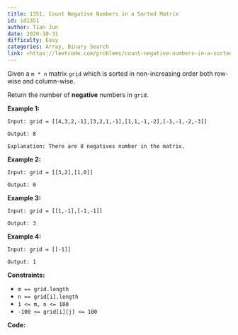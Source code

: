 ```yaml
---
title: 1351. Count Negative Numbers in a Sorted Matrix
id: id1351
author: Tian Jun
date: 2020-10-31
difficulty: Easy
categories: Array, Binary Search
link: <https://leetcode.com/problems/count-negative-numbers-in-a-sorted-matrix/description/>
---
```


Given a `m * n` matrix `grid` which is sorted in non-increasing order both
row-wise and column-wise.

Return the number of **negative** numbers in `grid`.



**Example 1:**
            
	Input: grid = [[4,3,2,-1],[3,2,1,-1],[1,1,-1,-2],[-1,-1,-2,-3]]    
	Output: 8    
	Explanation: There are 8 negatives number in the matrix.    

**Example 2:**
            
	Input: grid = [[3,2],[1,0]]    
	Output: 0    

**Example 3:**
            
	Input: grid = [[1,-1],[-1,-1]]    
	Output: 3    

**Example 4:**
            
	Input: grid = [[-1]]    
	Output: 1    



**Constraints:**

  * `m == grid.length`
  * `n == grid[i].length`
  * `1 <= m, n <= 100`
  * `-100 <= grid[i][j] <= 100`


**Code:**
